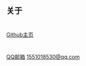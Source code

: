 ## 关于
# 
[Github主页](https://github.com/Chenyj5521)
# 
[QQ邮箱](ls_chen@foamail.com) 1551018530@qq.com
#

